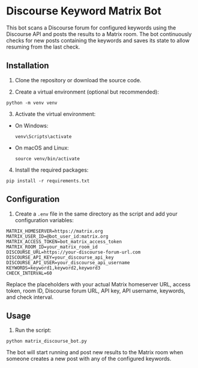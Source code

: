 # Discourse Keyword Matrix Bot

This bot scans a Discourse forum for configured keywords using the Discourse API and posts the results to a Matrix room. The bot continuously checks for new posts containing the keywords and saves its state to allow resuming from the last check.

## Installation

1. Clone the repository or download the source code.

2. Create a virtual environment (optional but recommended):

`python -m venv venv`


3. Activate the virtual environment:

- On Windows:

  ```
  venv\Scripts\activate
  ```

- On macOS and Linux:

  ```
  source venv/bin/activate
  ```

4. Install the required packages:

`pip install -r requirements.txt`


## Configuration

1. Create a `.env` file in the same directory as the script and add your configuration variables:

```
MATRIX_HOMESERVER=https://matrix.org
MATRIX_USER_ID=@bot_user_id:matrix.org
MATRIX_ACCESS_TOKEN=bot_matrix_access_token
MATRIX_ROOM_ID=your_matrix_room_id
DISCOURSE_URL=https://your-discourse-forum-url.com
DISCOURSE_API_KEY=your_discourse_api_key
DISCOURSE_API_USER=your_discourse_api_username
KEYWORDS=keyword1,keyword2,keyword3
CHECK_INTERVAL=60
```


Replace the placeholders with your actual Matrix homeserver URL, access token, room ID, Discourse forum URL, API key, API username, keywords, and check interval.

## Usage

1. Run the script:

`python matrix_discourse_bot.py`


The bot will start running and post new results to the Matrix room when someone creates a new post with any of the configured keywords.

